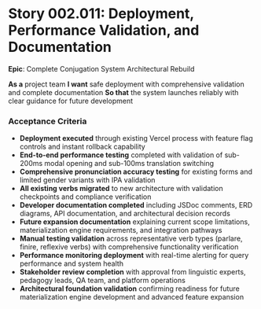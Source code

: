 # Story 002.011: Deployment, Performance Validation, and Documentation

**Epic**: Complete Conjugation System Architectural Rebuild

**As a** project team
**I want** safe deployment with comprehensive validation and complete documentation
**So that** the system launches reliably with clear guidance for future development

### Acceptance Criteria
- **Deployment executed** through existing Vercel process with feature flag controls and instant rollback capability
- **End-to-end performance testing** completed with validation of sub-200ms modal opening and sub-100ms translation switching
- **Comprehensive pronunciation accuracy testing** for existing forms and limited gender variants with IPA validation
- **All existing verbs migrated** to new architecture with validation checkpoints and compliance verification
- **Developer documentation completed** including JSDoc comments, ERD diagrams, API documentation, and architectural decision records
- **Future expansion documentation** explaining current scope limitations, materialization engine requirements, and integration pathways
- **Manual testing validation** across representative verb types (parlare, finire, reflexive verbs) with comprehensive functionality verification
- **Performance monitoring deployment** with real-time alerting for query performance and system health
- **Stakeholder review completion** with approval from linguistic experts, pedagogy leads, QA team, and platform operations
- **Architectural foundation validation** confirming readiness for future materialization engine development and advanced feature expansion
